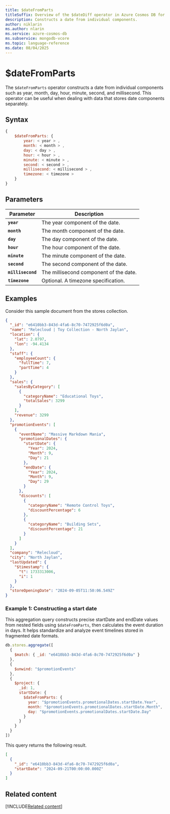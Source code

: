 ```yaml
---
title: $dateFromParts
titleSuffix: Overview of the $dateDiff operator in Azure Cosmos DB for MongoDB (vCore)
description: Constructs a date from individual components.
author: niklarin
ms.author: nlarin
ms.service: azure-cosmos-db
ms.subservice: mongodb-vcore
ms.topic: language-reference
ms.date: 08/04/2025
---
```


# $dateFromParts

The `$dateFromParts` operator constructs a date from individual components such as year, month, day, hour, minute, second, and millisecond. This operator can be useful when dealing with data that stores date components separately.

## Syntax

```javascript
{
    $dateFromParts: {
        year: < year > ,
        month: < month > ,
        day: < day > ,
        hour: < hour > ,
        minute: < minute > ,
        second: < second > ,
        millisecond: < millisecond > ,
        timezone: < timezone >
    }
}
```

## Parameters

| Parameter | Description |
| --- | --- |
| **`year`** | The year component of the date. |
| **`month`** | The month component of the date. |
| **`day`** | The day component of the date. |
| **`hour`** | The hour component of the date. |
| **`minute`** | The minute component of the date. |
| **`second`** | The second component of the date. |
| **`millisecond`** | The millisecond component of the date. |
| **`timezone`** | Optional. A timezone specification. |

## Examples

Consider this sample document from the stores collection.

```json
{
  "_id": "e6410bb3-843d-4fa6-8c70-7472925f6d0a",
  "name": "Relecloud | Toy Collection - North Jaylan",
  "location": {
    "lat": 2.0797,
    "lon": -94.4134
  },
  "staff": {
    "employeeCount": {
      "fullTime": 7,
      "partTime": 4
    }
  },
  "sales": {
    "salesByCategory": [
      {
        "categoryName": "Educational Toys",
        "totalSales": 3299
      }
    ],
    "revenue": 3299
  },
  "promotionEvents": [
    {
      "eventName": "Massive Markdown Mania",
      "promotionalDates": {
        "startDate": {
          "Year": 2024,
          "Month": 9,
          "Day": 21
        },
        "endDate": {
          "Year": 2024,
          "Month": 9,
          "Day": 29
        }
      },
      "discounts": [
        {
          "categoryName": "Remote Control Toys",
          "discountPercentage": 6
        },
        {
          "categoryName": "Building Sets",
          "discountPercentage": 21
        }
      ]
    }
  ],
  "company": "Relecloud",
  "city": "North Jaylan",
  "lastUpdated": {
    "$timestamp": {
      "t": 1733313006,
      "i": 1
    }
  },
  "storeOpeningDate": "2024-09-05T11:50:06.549Z"
}
```

### Example 1: Constructing a start date

This aggregation query constructs precise startDate and endDate values from nested fields using `$dateFromParts`, then calculates the event duration in days. It helps standardize and analyze event timelines stored in fragmented date formats.

```javascript
db.stores.aggregate([
  { 
    $match: { _id: "e6410bb3-843d-4fa6-8c70-7472925f6d0a" } 
  },
  { 
    $unwind: "$promotionEvents" 
  },
  {
    $project: {
      _id: 1,
      startDate: {
        $dateFromParts: {
          year: "$promotionEvents.promotionalDates.startDate.Year",
          month: "$promotionEvents.promotionalDates.startDate.Month",
          day: "$promotionEvents.promotionalDates.startDate.Day"
        }
      }
    }
  }
])
```

This query returns the following result.

```json
[
  {
    "_id": "e6410bb3-843d-4fa6-8c70-7472925f6d0a",
    "startDate": "2024-09-21T00:00:00.000Z"
  }
]
```

## Related content

[!INCLUDE[Related content](../includes/related-content.md)]
